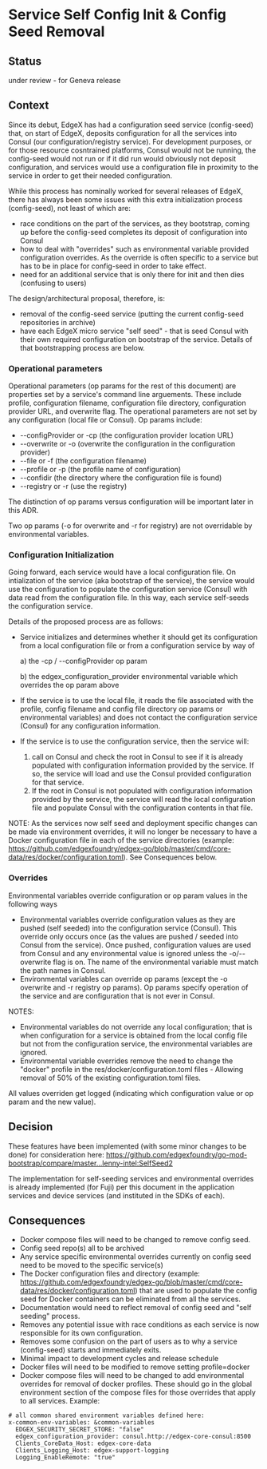 # Service Self Config Init & Config Seed Removal  

## Status 

under review - for Geneva release

## Context 
Since its debut, EdgeX has had a configuration seed service (config-seed) that, on start of EdgeX, deposits configuration for all the services into Consul (our configuration/registry service).  For development purposes, or for those resource cosntrained platforms, Consul would not be running, the config-seed would not run or if it did run would obviously not deposit configuration, and services would use a configuration file in proximity to the service in order to get their needed configuration.

While this process has nominally worked for several releases of EdgeX, there has always been some issues with this extra initialization process (config-seed), not least of which are:
- race conditions on the part of the services, as they bootstrap, coming up before the config-seed completes its deposit of configuration into Consul
- how to deal with "overrides" such as environmental variable provided configuration overrides. As the override is often specific to a service but has to be in place for config-seed in order to take effect.
- need for an additional service that is only there for init and then dies (confusing to users)

The design/architectural proposal, therefore, is:
- removal of the config-seed service (putting the current config-seed repositories in archive)
- have each EdgeX micro service "self seed" - that is seed Consul with their own required configuration on bootstrap of the service.  Details of that bootstrapping process are below.

### Operational parameters
Operational parameters (op params for the rest of this document) are properties set by a service's command line arguements.  These include profile, configuration filename, configuration file directory, configuration provider URL, and overwrite flag.  The operational parameters are not set by any configuration (local file or Consul).  Op params include:

- --configProvider or -cp (the configuration provider location URL)
- --overwrite or -o (overwrite the configuration in the configuration provider)
- --file or -f (the configuration filename)
- --profile or -p (the profile name of configuration)
- --confidir (the directory where the configuration file is found)
- --registry or -r (use the registry)

The distinction of op params versus configuration will be important later in this ADR.

Two op params (-o for overwrite and -r for registry) are not overridable by environmental variables.

### Configuration Initialization
Going forward, each service would have a local configuration file.  On intialization of the service (aka bootstrap of the service), the service would use the configuration to populate the configuration service (Consul) with data read from the configuration file.  In this way, each service self-seeds the configuration service.

Details of the proposed process are as follows:
- Service initializes and determines whether it should get its configuration from a local configuration file or from a configuration service by way of 
  
  a) the -cp / --configProvider op param

  b) the edgex_configuration_provider environmental variable which overrides the op param above
  
- If the service is to use the local file, it reads the file associated with the profile, config filename and config file directory op params or environmental variables) and does not contact the configuration service (Consul) for any configuration information.
- If the service is to use the configuration service, then the service will:
  
  1) call on Consul and check the root in Consul to see if it is already populated with configuration information provided by the service.  If so, the service will load and use the Consul provided configuration for that service.
  2) If the root in Consul is not populated with configuration information provided by the service, the service will read the local configuration file and populate Consul with the configuration contents in that file.

NOTE:  As the services now self seed and deployment specific changes can be made via environment overrides, it will no longer be necessary to have a Docker configuration file in each of the service directories (example:  https://github.com/edgexfoundry/edgex-go/blob/master/cmd/core-data/res/docker/configuration.toml).  See Consequences below.

### Overrides
Environmental variables override configuration or op param values in the following ways
- Environmental variables override configuration values as they are pushed (self seeded) into the configuration service (Consul).  This override only occurs once (as the values are pushed / seeded into Consul from the service).  Once pushed, configuration values are used from Consul and any environmental value is ignored unless the -o/--overwrite flag is on.  The name of the environmental variable must match the path names in Consul.
- Environmental variables can override op params (except the -o overwrite and -r registry op params).  Op params specify operation of the service and are configuration that is not ever in Consul. 

NOTES:
- Environmental variables do not override any local configuration; that is when configuration for a service is obtained from the local config file but not from the configuration service, the environmental variables are ignored.
- Environmental variable overrides remove the need to change the "docker" profile in the res/docker/configuration.toml files - Allowing removal of 50% of the existing configuration.toml files.


All values overriden get logged (indicating which configuration value or op param and the new value).  

## Decision 

These features have been implemented (with some minor changes to be done) for consideration here:  https://github.com/edgexfoundry/go-mod-bootstrap/compare/master...lenny-intel:SelfSeed2

The implementation for self-seeding services and environmental overrides is already implemented (for Fuji) per this document in the application services and device services (and instituted in the SDKs of each).
 
## Consequences 

- Docker compose files will need to be changed to remove config seed.  
- Config seed repo(s) all to be archived
- Any service specific environmental overrides currently on config seed need to be moved to the specific service(s)
- The Docker configuration files and directory (example:  https://github.com/edgexfoundry/edgex-go/blob/master/cmd/core-data/res/docker/configuration.toml) that are used to populate the config seed for Docker containers can be eliminated from all the services.
- Documentation would need to reflect removal of config seed and "self seeding" process.
- Removes any potential issue with race conditions as each service is now responsible for its own configuration.
- Removes some confusion on the part of users as to why a service (config-seed) starts and immediately exits.
- Minimal impact to development cycles and release schedule 
- Docker files will need to be modified to remove setting profile=docker
- Docker compose files will need to be changed to add environmental overrides for removal of docker profiles. These should go in the global environment section of the compose files for those overrides that apply to all services.  Example:
~~~~~
# all common shared environment variables defined here:
x-common-env-variables: &common-variables
  EDGEX_SECURITY_SECRET_STORE: "false"
  edgex_configuration_provider: consul.http://edgex-core-consul:8500
  Clients_CoreData_Host: edgex-core-data
  Clients_Logging_Host: edgex-support-logging
  Logging_EnableRemote: "true"
~~~~~

 

 

 